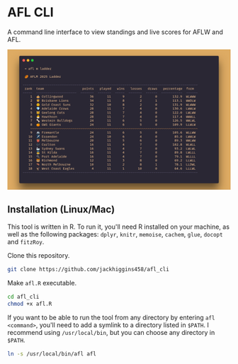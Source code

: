 # AFL CLI

A command line interface to view standings and live scores for AFLW and AFL.

![afl ladder](assets/afl.png)



## Installation (Linux/Mac)

This tool is written in R. To run it, you'll need R installed on your machine, as well as the following packages: `dplyr`, `knitr`, `memoise`, `cachem`, `glue`, `docopt` and `fitzRoy`.

Clone this repository.

```bash
git clone https://github.com/jackhiggins458/afl_cli
```

Make `afl.R` executable.

```bash
cd afl_cli
chmod +x afl.R
```

If you want to be able to run the tool from any directory by entering `afl <command>`, you'll need to add a symlink to a directory listed in `$PATH`. I recommend using `/usr/local/bin`, but you can choose any directory in `$PATH`.

```bash
ln -s /usr/local/bin/afl afl
```

